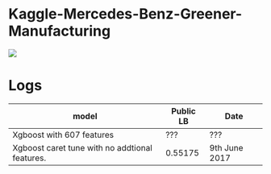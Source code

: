# Kaggle-Mercedes-Benz-Greener-Manufacturing

![](http://www.mercedes-benz.co.uk/content/media_library/hq/hq_mpc_reference_site/passenger_cars_ng/new_cars/amg/12-2013/about_amg/development/mercedes-benz_amg_aboutamg_Entwicklung_buehnenbild_01_740x295_12-2013_jpg.object-Single-MEDIA.tmp/mercedes-benz_amg_aboutamg_Entwicklung_buehnenbild_01_740x295_12-2013.jpg)


# Logs 

model | Public LB | Date
--- | --- | --- 
Xgboost with 607 features | ??? | ???
Xgboost caret tune with no addtional features. | 0.55175 | 9th June 2017 
